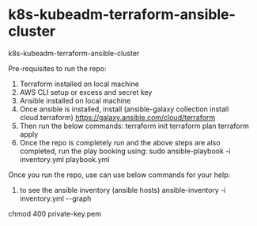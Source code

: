 # k8s-kubeadm-terraform-ansible-cluster
k8s-kubeadm-terraform-ansible-cluster

Pre-requisites to run the repo:
1) Terraform installed on local machine
2) AWS CLI setup or excess and secret key
3) Ansible installed on local machine
4) Once ansible is installed, install (ansible-galaxy collection install cloud.terraform)
https://galaxy.ansible.com/cloud/terraform
5) Then run the below commands:
terraform init
terraform plan
terraform apply
6) Once the repo is completely run and the above steps are also completed, run the play booking using:
sudo ansible-playbook -i inventory.yml playbook.yml


Once you run the repo, use can use below commands for your help:
1) to see the ansible inventory (ansible hosts)
ansible-inventory -i inventory.yml --graph 


chmod 400 private-key.pem


